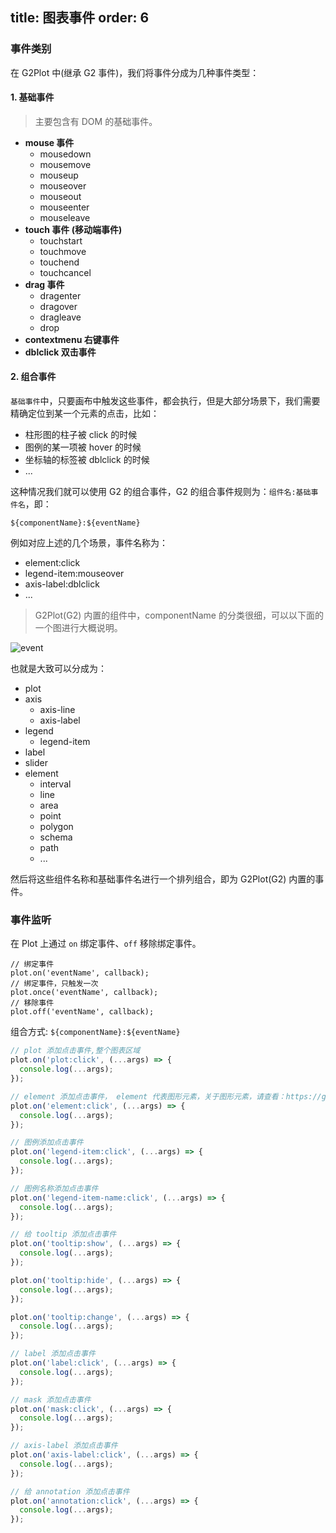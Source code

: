 

## title: 图表事件&#xA;order: 6

### 事件类别

在 G2Plot 中(继承 G2 事件)，我们将事件分成为几种事件类型：

#### 1. 基础事件

> 主要包含有 DOM 的基础事件。

*   **mouse 事件**
    *   mousedown
    *   mousemove
    *   mouseup
    *   mouseover
    *   mouseout
    *   mouseenter
    *   mouseleave
*   **touch 事件 (移动端事件)**
    *   touchstart
    *   touchmove
    *   touchend
    *   touchcancel
*   **drag 事件**
    *   dragenter
    *   dragover
    *   dragleave
    *   drop
*   **contextmenu 右键事件**
*   **dblclick 双击事件**

#### 2. 组合事件

`基础事件`中，只要画布中触发这些事件，都会执行，但是大部分场景下，我们需要精确定位到某一个元素的点击，比如：

*   柱形图的柱子被 click 的时候
*   图例的某一项被 hover 的时候
*   坐标轴的标签被 dblclick 的时候
*   ...

这种情况我们就可以使用 G2 的组合事件，G2 的组合事件规则为：`组件名:基础事件名`，即：

```sign
${componentName}:${eventName}
```

例如对应上述的几个场景，事件名称为：

*   element:click
*   legend-item:mouseover
*   axis-label:dblclick
*   ...

> G2Plot(G2) 内置的组件中，componentName 的分类很细，可以以下面的一个图进行大概说明。

<!-- 截图来自于 https://riddle.alibaba-inc.com/riddles/e899cd72 -->

![event](https://gw.alipayobjects.com/mdn/rms_d314dd/afts/img/A\*ZFbySLuhjPsAAAAAAAAAAAAAARQnAQ)

也就是大致可以分成为：

*   plot
*   axis
    *   axis-line
    *   axis-label
*   legend
    *   legend-item
*   label
*   slider
*   element
    *   interval
    *   line
    *   area
    *   point
    *   polygon
    *   schema
    *   path
    *   ...

然后将这些组件名称和基础事件名进行一个排列组合，即为 G2Plot(G2) 内置的事件。

### 事件监听

在 Plot 上通过 `on` 绑定事件、`off` 移除绑定事件。

```sign
// 绑定事件
plot.on('eventName', callback);
// 绑定事件，只触发一次
plot.once('eventName', callback);
// 移除事件
plot.off('eventName', callback);
```

组合方式: `${componentName}:${eventName}`

```ts
// plot 添加点击事件,整个图表区域
plot.on('plot:click', (...args) => {
  console.log(...args);
});

// element 添加点击事件， element 代表图形元素，关于图形元素，请查看：https://g2.antv.vision/zh/docs/manual/concepts/element
plot.on('element:click', (...args) => {
  console.log(...args);
});

// 图例添加点击事件
plot.on('legend-item:click', (...args) => {
  console.log(...args);
});

// 图例名称添加点击事件
plot.on('legend-item-name:click', (...args) => {
  console.log(...args);
});

// 给 tooltip 添加点击事件
plot.on('tooltip:show', (...args) => {
  console.log(...args);
});

plot.on('tooltip:hide', (...args) => {
  console.log(...args);
});

plot.on('tooltip:change', (...args) => {
  console.log(...args);
});

// label 添加点击事件
plot.on('label:click', (...args) => {
  console.log(...args);
});

// mask 添加点击事件
plot.on('mask:click', (...args) => {
  console.log(...args);
});

// axis-label 添加点击事件
plot.on('axis-label:click', (...args) => {
  console.log(...args);
});

// 给 annotation 添加点击事件
plot.on('annotation:click', (...args) => {
  console.log(...args);
});
```
